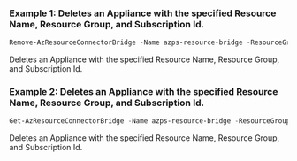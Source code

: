 ### Example 1: Deletes an Appliance with the specified Resource Name, Resource Group, and Subscription Id.
```powershell
Remove-AzResourceConnectorBridge -Name azps-resource-bridge -ResourceGroupName azps_test_group
```

Deletes an Appliance with the specified Resource Name, Resource Group, and Subscription Id.

### Example 2: Deletes an Appliance with the specified Resource Name, Resource Group, and Subscription Id.
```powershell
Get-AzResourceConnectorBridge -Name azps-resource-bridge -ResourceGroupName azps_test_group | Remove-AzResourceConnectorBridge
```

Deletes an Appliance with the specified Resource Name, Resource Group, and Subscription Id.